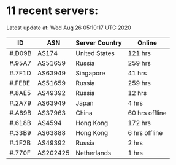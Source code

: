 # 11 recent servers:

Latest update at: Wed Aug 26 05:10:17 UTC 2020

| ID | ASN | Server Country | Online |
| -- | --- | -------------- | ------ |
| #.D09B | AS174 | United States | 121 hrs |
| #.95A7 | AS51659 | Russia | 259 hrs |
| #.7F1D | AS63949 | Singapore | 41 hrs |
| #.FEBE | AS51659 | Russia | 259 hrs |
| #.8AE5 | AS49392 | Russia | 12 hrs |
| #.2A79 | AS63949 | Japan | 4 hrs |
| #.A89B | AS37963 | China | 60 hrs offline |
| #.618B | AS4594 | Hong Kong | 172 hrs |
| #.33B9 | AS63888 | Hong Kong | 6 hrs offline |
| #.1F2B | AS49392 | Russia | 2 hrs |
| #.770F | AS202425 | Netherlands | 1 hrs |

